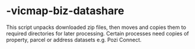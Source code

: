 # -vicmap-biz-datashare
This script unpacks downloaded zip files, then moves and copies them to required directories for later processing. Certain processes need copies of property, parcel or address datasets e.g. Pozi Connect.
